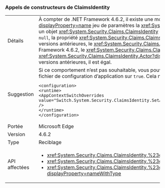 ### <a name="calls-to-claimsidentity-constructors"></a>Appels de constructeurs de ClaimsIdentity

|   |   |
|---|---|
|Détails|À compter de .NET Framework 4.6.2, il existe une modification dans la manière dont <xref:System.Security.Claims.ClaimsIdentity> constructeurs avec un <xref:System.Security.Principal.IIdentity?displayProperty=name> jeu de paramètres la <xref:System.Security.Claims.ClaimsIdentity.Actor?displayProperty=name> propriété. Si l’argument <xref:System.Security.Principal.IIdentity?displayProperty=name> est un objet <xref:System.Security.Claims.ClaimsIdentity> et que la propriété <xref:System.Security.Claims.ClaimsIdentity.Actor?displayProperty=name> de cet objet <xref:System.Security.Claims.ClaimsIdentity> n’est pas <code>null</code>, la propriété <xref:System.Security.Claims.ClaimsIdentity.Actor?displayProperty=name> est jointe à l’aide de la méthode <xref:System.Security.Claims.ClaimsIdentity.Clone>. Dans le Framework 4.6.1 et versions antérieures, le <xref:System.Security.Claims.ClaimsIdentity.Actor?displayProperty=name> propriété est jointe en tant qu’une référence existante. Grâce à cette modification, en commençant par le .NET Framework 4.6.2, le <xref:System.Security.Claims.ClaimsIdentity.Actor?displayProperty=name> propriété du nouveau <xref:System.Security.Claims.ClaimsIdentity> objet n’est pas égal à la <xref:System.Security.Claims.ClaimsIdentity.Actor?displayProperty=name> propriété du constructeur <xref:System.Security.Principal.IIdentity?displayProperty=name> argument. Dans le .NET Framework 4.6.1 et versions antérieures, il est égal.|
|Suggestion|Si ce comportement n’est pas souhaitable, vous pouvez restaurer le comportement précédent en réglant <code>Switch.System.Security.ClaimsIdentity.SetActorAsReferenceWhenCopyingClaimsIdentity</code> dans votre fichier de configuration d’application sur <code>true</code>. Cela nécessite que vous ajoutez le code suivant à la <code>&lt;runtime&gt;</code> section de votre fichier web.config :<pre><code class="language-xml">&lt;configuration&gt;&#13;&#10;&lt;runtime&gt;&#13;&#10;&lt;AppContextSwitchOverrides value=&quot;Switch.System.Security.ClaimsIdentity.SetActorAsReferenceWhenCopyingClaimsIdentity=true&quot; /&gt;&#13;&#10;&lt;/runtime&gt;&#13;&#10;&lt;/configuration&gt;&#13;&#10;</code></pre>|
|Portée|Microsoft Edge|
|Version|4.6.2|
|Type|Reciblage|
|API affectées|<ul><li><xref:System.Security.Claims.ClaimsIdentity.%23ctor(System.Security.Principal.IIdentity)?displayProperty=nameWithType></li><li><xref:System.Security.Claims.ClaimsIdentity.%23ctor(System.Security.Principal.IIdentity,System.Collections.Generic.IEnumerable{System.Security.Claims.Claim})?displayProperty=nameWithType></li><li><xref:System.Security.Claims.ClaimsIdentity.%23ctor(System.Security.Principal.IIdentity,System.Collections.Generic.IEnumerable{System.Security.Claims.Claim},System.String,System.String,System.String)?displayProperty=nameWithType></li></ul>|

